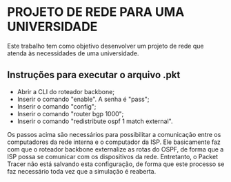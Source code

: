 # PROJETO DE REDE PARA UMA UNIVERSIDADE

Este trabalho tem como objetivo desenvolver um projeto de rede que atenda às necessidades de uma universidade. 

## Instruções para executar o arquivo .pkt
- Abrir a CLI do roteador backbone;
- Inserir o comando "enable". A senha é "pass";
- Inserir o comando "config";
- Inserir o comando "router bgp 1000";
- Inserir o comando "redistribute ospf 1 match external".

Os passos acima são necessários para possibilitar a comunicação entre os computadores da rede interna e o computador da ISP.
Ele basicamente faz com que o roteador backbone externalize as rotas do OSPF, de forma que a ISP possa se comunicar com os dispositivos da rede.
Entretanto, o Packet Tracer não está salvando esta configuração, de forma que este processo se faz necessário toda vez que a simulação é reaberta.
